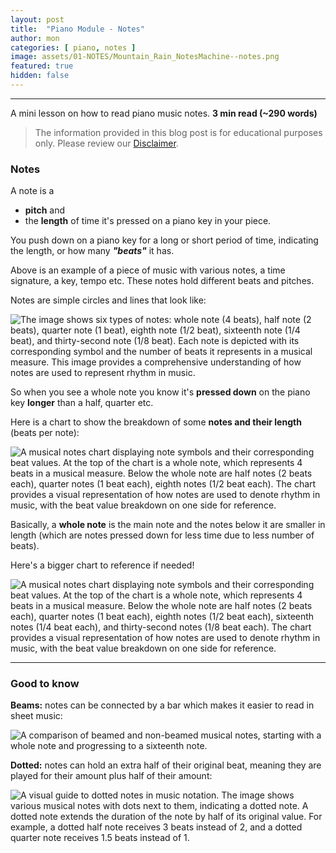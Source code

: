 ```yaml
---
layout: post
title:  "Piano Module - Notes"
author: mon
categories: [ piano, notes ]
image: assets/01-NOTES/Mountain_Rain_NotesMachine--notes.png
featured: true
hidden: false
---
```

---

A mini lesson on how to read piano music notes. **3 min read (~290 words)**

> The information provided in this blog post is for educational purposes only. Please review our [Disclaimer](https://notesmachine.com/legal#disclaimer).

### Notes
A note is a 
- **pitch** and 
- the **length** of time it's pressed on a piano key in your piece.

You push down on a piano key for a long or short period of time, indicating the length, or how many _**"beats"**_ it has.

Above is an example of a piece of music with various notes, a time signature, a key, tempo etc. These notes hold different beats and pitches.

Notes are simple circles and lines that look like:

![The image shows six types of notes: whole note (4 beats), half note (2 beats), quarter note (1 beat), eighth note (1/2 beat), sixteenth note (1/4 beat), and thirty-second note (1/8 beat). Each note is depicted with its corresponding symbol and the number of beats it represents in a musical measure. This image provides a comprehensive understanding of how notes are used to represent rhythm in music.](https://m-piechatzek.github.io/notesmachinezzzz/assets/01-NOTES/notes-beats1.png "Name of common notes, symbols, beats")

So when you see a whole note you know it's **pressed down** on the piano key **longer** than a half, quarter etc.

Here is a chart to show the breakdown of some **notes and their length** (beats per note):

![A musical notes chart displaying note symbols and their corresponding beat values. At the top of the chart is a whole note, which represents 4 beats in a musical measure. Below the whole note are half notes (2 beats each), quarter notes (1 beat each), eighth notes (1/2 beat each). The chart provides a visual representation of how notes are used to denote rhythm in music, with the beat value breakdown on one side for reference.](https://m-piechatzek.github.io/notesmachinezzzz/assets/01-NOTES/notes-breakdown2.png "Image of some notes and their equivalent beats")

Basically, a **whole note** is the main note and the notes below it are smaller in length (which are notes pressed down for less time due to less number of beats).

Here's a bigger chart to reference if needed!

![A musical notes chart displaying note symbols and their corresponding beat values. At the top of the chart is a whole note, which represents 4 beats in a musical measure. Below the whole note are half notes (2 beats each), quarter notes (1 beat each), eighth notes (1/2 beat each), sixteenth notes (1/4 beat each), and thirty-second notes (1/8 beat each). The chart provides a visual representation of how notes are used to denote rhythm in music, with the beat value breakdown on one side for reference.](https://m-piechatzek.github.io/notesmachinezzzz/assets/01-NOTES/notes-breakdown-large-3.png "Larger notes breakdown chart")


---


### Good to know
**Beams:** notes can be connected by a bar which makes it easier to read in sheet music:

![A comparison of beamed and non-beamed musical notes, starting with a whole note and progressing to a sixteenth note.](https://m-piechatzek.github.io/notesmachinezzzz/assets/01-NOTES/notes-beamed-4.png "Notes Beamed")

**Dotted:** notes can hold an extra half of their original beat, meaning they are played for their amount plus half of their amount:

![A visual guide to dotted notes in music notation. The image shows various musical notes with dots next to them, indicating a dotted note. A dotted note extends the duration of the note by half of its original value. For example, a dotted half note receives 3 beats instead of 2, and a dotted quarter note receives 1.5 beats instead of 1.](https://m-piechatzek.github.io/notesmachinezzzz/assets/01-NOTES/notes-dotted-5.png "Notes Dotted")

